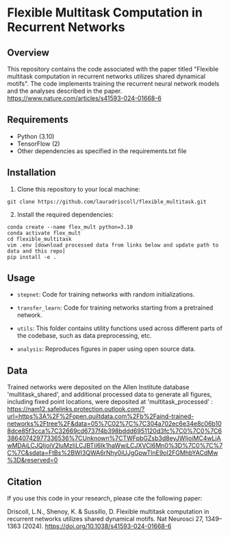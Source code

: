 # Flexible Multitask Computation in Recurrent Networks

## Overview

This repository contains the code associated with the paper titled "Flexible multitask computation in recurrent networks utilizes shared dynamical motifs". The code implements training the recurrent neural network models and the analyses described in the paper. https://www.nature.com/articles/s41593-024-01668-6

## Requirements

- Python (3.10)
- TensorFlow (2)
- Other dependencies as specified in the requirements.txt file

## Installation

1. Clone this repository to your local machine:

```
git clone https://github.com/lauradriscoll/flexible_multitask.git
```

2. Install the required dependencies:

```
conda create --name flex_mult python=3.10
conda activate flex_mult
cd flexible_multitask
vim .env [download processed data from links below and update path to data and this repo]
pip install -e .
```

## Usage

- `stepnet`: Code for training networks with random initializations.

- `transfer_learn`: Code for training networks starting from a pretrained network.

- `utils`: This folder contains utility functions used across different parts of the codebase, such as data preprocessing, etc.

- `analysis`: Reproduces figures in paper using open source data.

## Data

Trained networks were deposited on the Allen Institute database 'multitask_shared', and additional processed data to generate all figures, including fixed point locations, were deposited at 'multitask_processed' : https://nam12.safelinks.protection.outlook.com/?url=https%3A%2F%2Fopen.quiltdata.com%2Fb%2Faind-trained-networks%2Ftree%2F&data=05%7C02%7C%7C304a702ec6e34e8c06b108dce85f3cca%7C32669cd6737f4b398bddd6951120d3fc%7C0%7C0%7C638640742977336536%7CUnknown%7CTWFpbGZsb3d8eyJWIjoiMC4wLjAwMDAiLCJQIjoiV2luMzIiLCJBTiI6Ik1haWwiLCJXVCI6Mn0%3D%7C0%7C%7C%7C&sdata=FtBs%2BWI3QWA6rNhy0iUJgGpwTlnE9oI2FGMhbYACdMw%3D&reserved=0

## Citation

If you use this code in your research, please cite the following paper:

Driscoll, L.N., Shenoy, K. & Sussillo, D. Flexible multitask computation in recurrent networks utilizes shared dynamical motifs. Nat Neurosci 27, 1349–1363 (2024). https://doi.org/10.1038/s41593-024-01668-6
